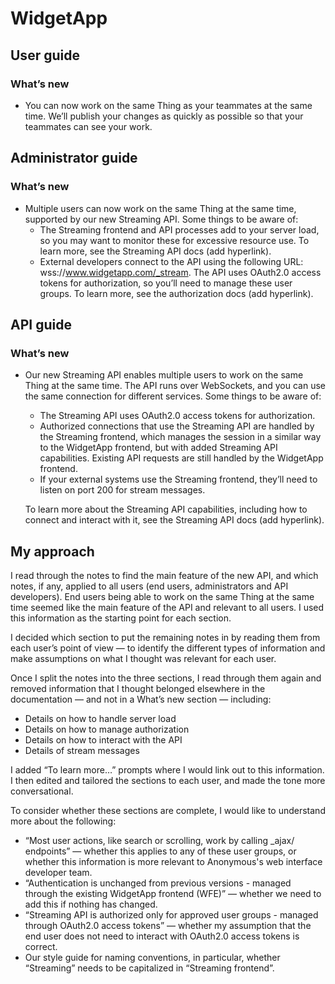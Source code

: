 # WidgetApp

##  User guide

### What’s new

* You can now work on the same Thing as your teammates at the same time. We’ll publish your changes as quickly as possible so that your teammates can see your work.

## Administrator guide

### What’s new

* Multiple users can now work on the same Thing at the same time, supported by our new Streaming API. Some things to be aware of:
  * The Streaming frontend and API processes add to your server load, so you may want to monitor these for excessive resource use. To learn more, see the Streaming API docs (add hyperlink). 
  * External developers connect to the API using the following URL: wss://www.widgetapp.com/_stream. The API uses OAuth2.0 access tokens for authorization, so you’ll need to manage these user groups. To learn more, see the authorization docs (add hyperlink). 

## API guide

### What’s new

* Our new Streaming API enables multiple users to work on the same Thing at the same time. The API runs over WebSockets, and you can use the same connection for different services. Some things to be aware of:
  * The Streaming API uses OAuth2.0 access tokens for authorization. 
  * Authorized connections that use the Streaming API are handled by the Streaming frontend, which manages the session in a similar way to the WidgetApp frontend, but with added Streaming API capabilities. Existing API requests are still handled by the WidgetApp frontend.
  * If your external systems use the Streaming frontend, they’ll need to listen on port 200 for stream messages.
  
  To learn more about the Streaming API capabilities, including how to connect and interact with it, see the Streaming API docs (add hyperlink).
  
## My approach

I read through the notes to find the main feature of the new API, and which notes, if any, applied to all users (end users, administrators and API developers). End users being able to work on the same Thing at the same time seemed like the main feature of the API and relevant to all users. I used this information as the starting point for each section.

I decided which section to put the remaining notes in by reading them from each user’s point of view — to identify the different types of information and make assumptions on what I thought was relevant for each user. 

Once I split the notes into the three sections, I read through them again and removed information that I thought belonged elsewhere in the documentation — and not in a What’s new section — including:

* Details on how to handle server load 
* Details on how to manage authorization
* Details on how to interact with the API
* Details of stream messages

I added “To learn more…” prompts where I would link out to this information. I then edited and tailored the sections to each user, and made the tone more conversational.

To consider whether these sections are complete, I would like to understand more about the following:

* “Most user actions, like search or scrolling, work by calling _ajax/ 
endpoints” — whether this applies to any of these user groups, or whether this information is more relevant to Anonymous's web interface developer team.
* “Authentication is unchanged from previous versions - managed through the existing WidgetApp frontend (WFE)” — whether we need to add this if nothing has changed.
* “Streaming API is authorized only for approved user groups - managed through OAuth2.0 access tokens” — whether my assumption that the end user does not need to interact with OAuth2.0 access tokens is correct.
* Our style guide for naming conventions, in particular, whether “Streaming” needs to be capitalized in “Streaming frontend”. 
